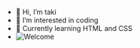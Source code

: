 - 👋 Hi, I’m taki
- 👀 I’m interested in coding
- 🌱 Currently learning HTML and CSS
- ![Welcome](https://github.com/ItakiI/ItakiI/assets/151673628/31cb1227-c4e3-4144-bf63-ea2471e49540)


<!---
ItakiI/ItakiI is a ✨ special ✨ repository because its `README.md` (this file) appears on your GitHub profile.
You can click the Preview link to take a look at your changes.
--->
